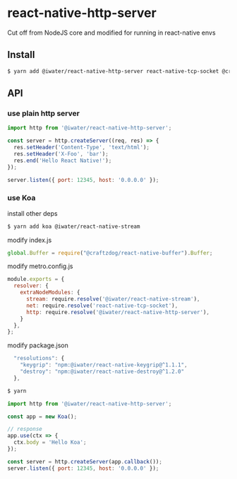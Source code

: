 # react-native-http-server

Cut off from NodeJS core and modified for running in react-native envs

## Install

```sh
$ yarn add @iwater/react-native-http-server react-native-tcp-socket @craftzdog/react-native-buffer
```

## API

### use plain http server

```js
import http from '@iwater/react-native-http-server';

const server = http.createServer((req, res) => {
  res.setHeader('Content-Type', 'text/html');
  res.setHeader('X-Foo', 'bar');
  res.end('Hello React Native!');
});

server.listen({ port: 12345, host: '0.0.0.0' });
```

### use Koa

install other deps

```sh
$ yarn add koa @iwater/react-native-stream
```

modify index.js

```js
global.Buffer = require("@craftzdog/react-native-buffer").Buffer;
```

modify metro.config.js

```js
module.exports = {
  resolver: {
    extraNodeModules: {
      stream: require.resolve('@iwater/react-native-stream'),
      net: require.resolve('react-native-tcp-socket'),
      http: require.resolve('@iwater/react-native-http-server'),
    }
  },
};
```

modify package.json

```js
  "resolutions": {
    "keygrip": "npm:@iwater/react-native-keygrip@^1.1.1",
    "destroy": "npm:@iwater/react-native-destroy@^1.2.0"
  },
```

```sh
$ yarn
```

```js
import http from '@iwater/react-native-http-server';

const app = new Koa();

// response
app.use(ctx => {
  ctx.body = 'Hello Koa';
});

const server = http.createServer(app.callback());
server.listen({ port: 12345, host: '0.0.0.0' });
```